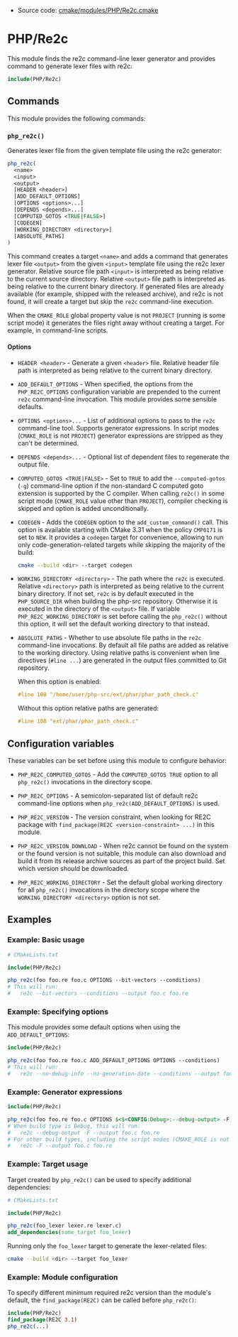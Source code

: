 <!-- This is auto-generated file. -->
* Source code: [cmake/modules/PHP/Re2c.cmake](https://github.com/petk/php-build-system/blob/master/cmake/cmake/modules/PHP/Re2c.cmake)

# PHP/Re2c

This module finds the re2c command-line lexer generator and provides command to
generate lexer files with re2c:

```cmake
include(PHP/Re2c)
```

## Commands

This module provides the following commands:

### `php_re2c()`

Generates lexer file from the given template file using the re2c generator:

```cmake
php_re2c(
  <name>
  <input>
  <output>
  [HEADER <header>]
  [ADD_DEFAULT_OPTIONS]
  [OPTIONS <options>...]
  [DEPENDS <depends>...]
  [COMPUTED_GOTOS <TRUE|FALSE>]
  [CODEGEN]
  [WORKING_DIRECTORY <directory>]
  [ABSOLUTE_PATHS]
)
```

This command creates a target `<name>` and adds a command that generates lexer
file `<output>` from the given `<input>` template file using the re2c lexer
generator. Relative source file path `<input>` is interpreted as being relative
to the current source directory. Relative `<output>` file path is interpreted as
being relative to the current binary directory. If generated files are already
available (for example, shipped with the released archive), and re2c is not
found, it will create a target but skip the `re2c` command-line execution.

When the `CMAKE_ROLE` global property value is not `PROJECT` (running is some
script mode) it generates the files right away without creating a target. For
example, in command-line scripts.

#### Options

* `HEADER <header>` - Generate a given `<header>` file. Relative header file
  path is interpreted as being relative to the current binary directory.

* `ADD_DEFAULT_OPTIONS` - When specified, the options from the
  `PHP_RE2C_OPTIONS` configuration variable are prepended to the current
  `re2c` command-line invocation. This module provides some sensible defaults.

* `OPTIONS <options>...` - List of additional options to pass to the `re2c`
  command-line tool. Supports generator expressions. In script modes
  (`CMAKE_ROLE` is not `PROJECT`) generator expressions are stripped as they
  can't be determined.

* `DEPENDS <depends>...` - Optional list of dependent files to regenerate the
  output file.

* `COMPUTED_GOTOS <TRUE|FALSE>` - Set to `TRUE` to add the `--computed-gotos`
  (`-g`) command-line option if the non-standard C computed goto extension is
  supported by the C compiler. When calling `re2c()` in some script mode
  (`CMAKE_ROLE` value other than `PROJECT`), compiler checking is skipped and
  option is added unconditionally.

* `CODEGEN` - Adds the `CODEGEN` option to the `add_custom_command()` call. This
  option is available starting with CMake 3.31 when the policy `CMP0171` is set
  to `NEW`. It provides a `codegen` target for convenience, allowing to run only
  code-generation-related targets while skipping the majority of the build:

  ```sh
  cmake --build <dir> --target codegen
  ```

* `WORKING_DIRECTORY <directory>` - The path where the `re2c` is executed.
  Relative `<directory>` path is interpreted as being relative to the current
  binary directory. If not set, `re2c` is by default executed in the
  `PHP_SOURCE_DIR` when building the php-src repository. Otherwise it is
  executed in the directory of the `<output>` file. If variable
  `PHP_RE2C_WORKING_DIRECTORY` is set before calling the `php_re2c()` without
  this option, it will set the default working directory to that instead.

* `ABSOLUTE_PATHS` - Whether to use absolute file paths in the `re2c`
  command-line invocations. By default all file paths are added as relative to
  the working directory. Using relative paths is convenient when line directives
  (`#line ...`) are generated in the output files committed to Git repository.

  When this option is enabled:

  ```c
  #line 108 "/home/user/php-src/ext/phar/phar_path_check.c"
  ```

  Without this option relative paths are generated:

  ```c
  #line 108 "ext/phar/phar_path_check.c"
  ```

## Configuration variables

These variables can be set before using this module to configure behavior:

* `PHP_RE2C_COMPUTED_GOTOS` - Add the `COMPUTED_GOTOS TRUE` option to all
  `php_re2c()` invocations in the directory scope.

* `PHP_RE2C_OPTIONS` - A semicolon-separated list of default re2c command-line
  options when `php_re2c(ADD_DEFAULT_OPTIONS)` is used.

* `PHP_RE2C_VERSION` - The version constraint, when looking for RE2C package
  with `find_package(RE2C <version-constraint> ...)` in this module.

* `PHP_RE2C_VERSION_DOWNLOAD` - When re2c cannot be found on the system or the
  found version is not suitable, this module can also download and build it from
  its release archive sources as part of the project build. Set which version
  should be downloaded.

* `PHP_RE2C_WORKING_DIRECTORY` - Set the default global working directory
  for all `php_re2c()` invocations in the directory scope where the
  `WORKING_DIRECTORY <directory>` option is not set.

## Examples

### Example: Basic usage

```cmake
# CMakeLists.txt

include(PHP/Re2c)

php_re2c(foo foo.re foo.c OPTIONS --bit-vectors --conditions)
# This will run:
#   re2c --bit-vectors --conditions --output foo.c foo.re
```

### Example: Specifying options

This module provides some default options when using the `ADD_DEFAULT_OPTIONS`:

```cmake
include(PHP/Re2c)

php_re2c(foo foo.re foo.c ADD_DEFAULT_OPTIONS OPTIONS --conditions)
# This will run:
#   re2c --no-debug-info --no-generation-date --conditions --output foo.c foo.re
```

### Example: Generator expressions

```cmake
include(PHP/Re2c)

php_re2c(foo foo.re foo.c OPTIONS $<$<CONFIG:Debug>:--debug-output> -F)
# When build type is Debug, this will run:
#   re2c --debug-output -F --output foo.c foo.re
# For other build types, including the script modes (CMAKE_ROLE is not PROJECT):
#   re2c -F --output foo.c foo.re
```

### Example: Target usage

Target created by `php_re2c()` can be used to specify additional dependencies:

```cmake
# CMakeLists.txt

include(PHP/Re2c)

php_re2c(foo_lexer lexer.re lexer.c)
add_dependencies(some_target foo_lexer)
```

Running only the `foo_lexer` target to generate the lexer-related files:

```sh
cmake --build <dir> --target foo_lexer
```

### Example: Module configuration

To specify different minimum required re2c version than the module's default,
the `find_package(RE2C)` can be called before `php_re2c()`:

```cmake
include(PHP/Re2c)
find_package(RE2C 3.1)
php_re2c(...)
```
